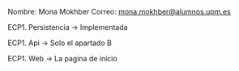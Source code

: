 Nombre: Mona Mokhber
Correo: mona.mokhber@alumnos.upm.es

ECP1. Persistencia  -> Implementada

ECP1. Api   -> Solo el apartado B

ECP1. Web   -> La pagina de inicio